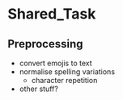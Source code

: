 # Shared_Task

## Preprocessing
- convert emojis to text
- normalise spelling variations
  - character repetition
- other stuff?
